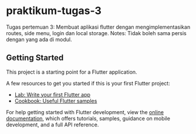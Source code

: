 # praktikum-tugas-3

Tugas pertemuan 3:
Membuat aplikasi flutter dengan mengimplementasikan routes, side menu, login dan local storage.
Notes: Tidak boleh sama persis dengan yang ada di modul.

## Getting Started

This project is a starting point for a Flutter application.

A few resources to get you started if this is your first Flutter project:

- [Lab: Write your first Flutter app](https://docs.flutter.dev/get-started/codelab)
- [Cookbook: Useful Flutter samples](https://docs.flutter.dev/cookbook)

For help getting started with Flutter development, view the
[online documentation](https://docs.flutter.dev/), which offers tutorials,
samples, guidance on mobile development, and a full API reference.
